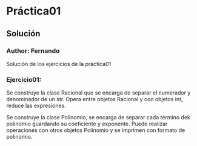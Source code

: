 # Práctica01
## Solución
### Author: Fernando

Solución de los ejercicios de la práctica01

### Ejercicio01:
Se construye la clase Racional que se encarga de separar el numerador y denominador de un str. Opera entre objetos Racional y con objetos int, reduce las expresiones.

Se construye la clase Polinomio, se encarga de separar cada término dek polinomio guardando su coeficiente y exponente.
Puede realizar operaciones con otros objetos Polinomio y se imprimen con formato de polinomio.